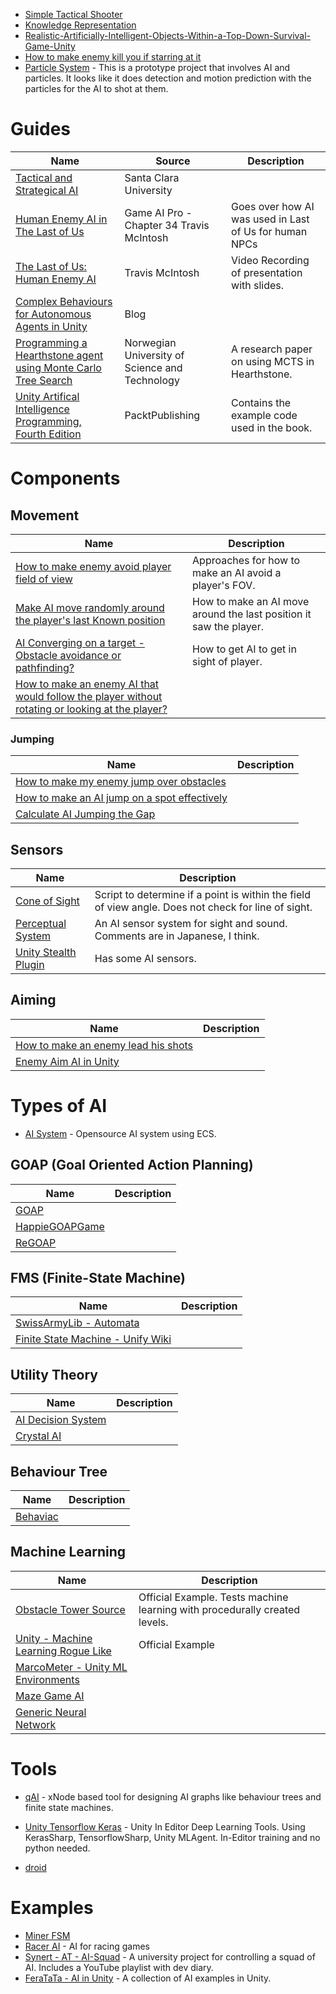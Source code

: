 * [Simple Tactical Shooter](https://github.com/AlexJohnKennedy/SimpleTacticalShooter)
* [Knowledge Representation](https://github.com/chris-gong/knowledge-representation)
* [Realistic-Artificially-Intelligent-Objects-Within-a-Top-Down-Survival-Game-Unity](https://github.com/CBerger1997/Realistic-Artificially-Intelligent-Objects-Within-a-Top-Down-Survival-Game-Unity-)
* [How to make enemy kill you if starring at it](https://answers.unity.com/questions/319733/how-to-make-enemy-kill-you-if-starring-at-it.html)
* [Particle System](https://github.com/JoachimLaviolette/particle-system) - This is a prototype project that involves AI and particles.  It looks like it does detection and motion prediction with the particles for the AI to shot at them.

# Guides
| Name | Source | Description |
| ------------- |-------------| -----|
|[Tactical and Strategical AI](http://www.cse.scu.edu/~tschwarz/COEN129/PPT/Tactical%20and%20Strategical%20AI.pdf)| Santa Clara University | 
|[Human Enemy AI in The Last of Us](http://www.gameaipro.com/GameAIPro2/GameAIPro2_Chapter34_Human_Enemy_AI_in_The_Last_of_Us.pdf)| Game AI Pro - Chapter 34 Travis McIntosh | Goes over how AI was used in Last of Us for human NPCs
|[The Last of Us: Human Enemy AI](https://www.gdcvault.com/play/1020338/The-Last-of-Us-Human)| Travis McIntosh | Video Recording of presentation with slides.
|[Complex Behaviours for Autonomous Agents in Unity](http://pievisdev.blogspot.com/2015/05/complex-behaviours-for-autonomous.html)| Blog |
|[Programming a Hearthstone agent using Monte Carlo Tree Search](https://pdfs.semanticscholar.org/7815/dfed6cf222ff6bd3f80a7f88d26a58b8c28b.pdf)| Norwegian University of Science and Technology | A research paper on using MCTS in Hearthstone.
|[Unity Artifical Intelligence Programming, Fourth Edition](https://github.com/PacktPublishing/Unity-Artificial-Intelligence-Programming-Fourth-Edition)| PacktPublishing | Contains the example code used in the book.



# Components

## Movement
| Name | Description |
| ------------- |-------------|
|[How to make enemy avoid player field of view](https://answers.unity.com/questions/988301/how-to-make-enemy-avoid-player-field-of-view.html)| Approaches for how to make an AI avoid a player's FOV.
|[Make AI move randomly around the player's last Known position](https://answers.unity.com/questions/1264164/making-the-ai-move-randomly-around-the-players-las.html) | How to make an AI move around the last position it saw the player.
|[AI Converging on a target - Obstacle avoidance or pathfinding?](https://answers.unity.com/questions/396309/ai-converging-on-a-target-obstacle-avoidance-or-pa.html)| How to get AI to get in sight of player.
|[How to make an enemy AI that would follow the player without rotating or looking at the player?](https://stackoverflow.com/questions/16844020/how-to-make-an-enemy-ai-that-would-follow-the-player-without-rotating-or-looking) |

### Jumping
| Name | Description |
| ------------- |-------------|
|[How to make my enemy jump over obstacles](https://answers.unity.com/questions/172740/finalyy-my-first-game-in-unity-you-must-see-this.html) | 
|[How to make an AI jump on a spot effectively](https://gamedev.stackexchange.com/questions/37916/making-ai-jump-on-a-spot-effectively) |
|[Calculate AI Jumping the Gap](https://answers.unity.com/questions/973058/calculate-ai-jumping-the-gap.html)|


## Sensors
| Name | Description |
| ------------- |-------------|
|[Cone of Sight](https://gist.github.com/grimmdev/76668ee44bf7c62bdc26)| Script to determine if a point is within the field of view angle.  Does not check for line of sight.
|[Perceptual System](https://github.com/IceLanguage/LinHoweGameAlgorithm/tree/master/Assets/Scripts/08-PerceptualSystem) | An AI sensor system for sight and sound.  Comments are in Japanese, I think.
|[Unity Stealth Plugin](https://github.com/JoshuaTanner/Unity-Stealth-Plugin) | Has some AI sensors.

## Aiming
| Name | Description |
| ------------- |-------------|
|[How to make an enemy lead his shots](https://answers.unity.com/questions/506772/how-do-i-make-an-enemy-lead-his-shots.html)|
| [Enemy Aim AI in Unity](http://www.theappguruz.com/blog/enemy-aim-ai-unity)|

# Types of AI

* [AI System](https://github.com/BuildingBetterGames/AISystem) - Opensource AI system using ECS.

## GOAP (Goal Oriented Action Planning)
| Name | Description |
| ------------- |-------------|
|[GOAP](https://github.com/sploreg/goap)
|[HappieGOAPGame](https://github.com/anneomcl/HappieGOAPGame)
|[ReGOAP](https://github.com/luxkun/ReGoap)

## FMS (Finite-State Machine)
| Name | Description |
| ------------- |-------------|
| [SwissArmyLib - Automata](https://github.com/ArchonInteractive/SwissArmyLib/tree/master/Archon.SwissArmyLib/Automata)
| [Finite State Machine - Unify Wiki](http://wiki.unity3d.com/index.php?title=Finite_State_Machine)


## Utility Theory
| Name | Description |
| ------------- |-------------|
| [AI Decision System](https://github.com/vichasselmann/aidecisionsystem)
| [Crystal AI](https://github.com/igiagkiozis/CrystalAI)
## Behaviour Tree
| Name | Description |
| ------------- |-------------|
| [Behaviac](https://github.com/Tencent/behaviac)
## Machine Learning
| Name | Description |
| ------------- |-------------|
|[Obstacle Tower Source](https://github.com/Unity-Technologies/obstacle-tower-source) | Official Example.  Tests machine learning with procedurally created levels.
| [Unity - Machine Learning Rogue Like](https://github.com/UnityTechnologies/MachineLearningRoguelike) | Official Example
| [MarcoMeter - Unity ML Environments](https://github.com/MarcoMeter/Unity-ML-Environments)
| [Maze Game AI](https://github.com/tavik000/MazeGameAI)
| [Generic Neural Network](https://github.com/JonasBeduschi/Genetic-Neural-Network) 




# Tools

* [qAI](https://github.com/jlreymendez/qAI) - xNode based tool for designing AI graphs like behaviour trees and finite state machines.
* [Unity Tensorflow Keras](https://github.com/tcmxx/UnityTensorflowKeras) - Unity In Editor Deep Learning Tools. Using KerasSharp, TensorflowSharp, Unity MLAgent. In-Editor training and no python needed. 

* [droid](https://github.com/sintefneodroid/droid)

# Examples

* [Miner FSM](https://github.com/igna92ts/unity_miner_fsm)
* [Racer AI](https://github.com/jcbang/RacerAI) - AI for racing games
* [Synert - AT - AI-Squad](https://github.com/Synert/AT-AI-Squad) - A university project for controlling a squad of AI.  Includes a YouTube playlist with dev diary.
* [FeraTaTa - AI in Unity](https://github.com/FeraTaTa/AI-in-Unity) - A collection of AI examples in Unity.
